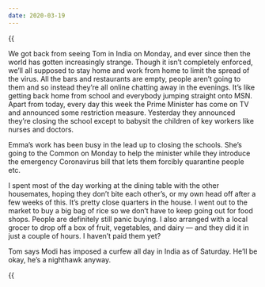 ```yaml
---
date: 2020-03-19
---
```


{{<audio src="/audio/journal/bangalore-traffic.m4a" caption="Bangalore traffic" >}}

We got back from seeing Tom in India on Monday, and ever since then the world has gotten increasingly strange. Though it isn’t completely enforced, we’ll all supposed to stay home and work from home to limit the spread of the virus. All the bars and restaurants are empty, people aren’t going to them and so instead they’re all online chatting away in the evenings. It’s like getting back home from school and everybody jumping straight onto MSN. Apart from today, every day this week the Prime Minister has come on TV and announced some restriction measure. Yesterday they announced they’re closing the school except to babysit the children of key workers like nurses and doctors.

Emma’s work has been busy in the lead up to closing the schools. She’s going to the Common on Monday to help the minister while they introduce the emergency Coronavirus bill that lets them forcibly quarantine people etc.

I spent most of the day working at the dining table with the other housemates, hoping they don’t bite each other’s, or my own head off after a few weeks of this. It’s pretty close quarters in the house. I went out to the market to buy a big bag of rice so we don’t have to keep going out for food shops. People are definitely still panic buying. I also arranged with a local grocer to drop off a box of fruit, vegetables, and dairy — and they did it in just a couple of hours. I haven’t paid them yet?

Tom says Modi has imposed a curfew all day in India as of Saturday. He’ll be okay, he’s a nighthawk anyway.

{{<audio src="/audio/journal/corona-advice.m4a" caption="Coronavirus advice show on Radio 4" >}}
